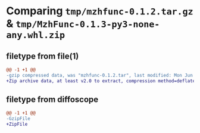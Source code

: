 # Comparing `tmp/mzhfunc-0.1.2.tar.gz` & `tmp/MzhFunc-0.1.3-py3-none-any.whl.zip`

## filetype from file(1)

```diff
@@ -1 +1 @@
-gzip compressed data, was "mzhfunc-0.1.2.tar", last modified: Mon Jun  3 01:32:27 2024, max compression
+Zip archive data, at least v2.0 to extract, compression method=deflate
```

## filetype from diffoscope

```diff
@@ -1 +1 @@
-GzipFile
+ZipFile
```

